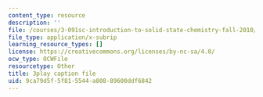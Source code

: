 ```yaml
---
content_type: resource
description: ''
file: /courses/3-091sc-introduction-to-solid-state-chemistry-fall-2010/9ca79d5f5f815544a80889600ddf6842_c_4dDw7iLn8.vtt
file_type: application/x-subrip
learning_resource_types: []
license: https://creativecommons.org/licenses/by-nc-sa/4.0/
ocw_type: OCWFile
resourcetype: Other
title: 3play caption file
uid: 9ca79d5f-5f81-5544-a808-89600ddf6842
---
```

